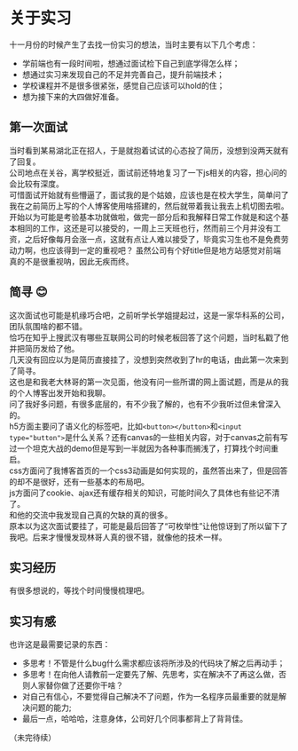 # 关于实习
十一月份的时候产生了去找一份实习的想法，当时主要有以下几个考虑：
- 学前端也有一段时间啦，想通过面试检下自己到底学得怎么样；
- 想通过实习来发现自己的不足并完善自己，提升前端技术；
- 学校课程并不是很多很紧张，感觉自己应该可以hold的住；
- 想为接下来的大四做好准备。

## 第一次面试
当时看到某易湖北正在招人，于是就抱着试试的心态投了简历，没想到没两天就有了回复。  
公司地点在关谷，离学校挺近，面试前还特地复习了一下js相关的内容，担心问的会比较有深度。  
可惜面试开始就有些懵逼了，面试我的是个姑娘，应该也是在校大学生，简单问了我在之前简历上写的个人博客使用啥搭建的，然后就带着我让我去上机切图去啦。  
开始以为可能是考验基本功就做啦，做完一部分后和我解释日常工作就是和这个基本相同的工作，这还是可以接受的，一周上三天班也行，然而前三个月并没有工资，之后好像每月会涨一点，这就有点让人难以接受了，毕竟实习生也不是免费劳动力啊，也应该得到一定的重视吧？
虽然公司有个好title但是地方站感觉对前端真的不是很重视呐，因此无疾而终。

## 简寻 :blush:
这次面试也可能是机缘巧合吧，之前听学长学姐提起过，这是一家华科系的公司，团队氛围啥的都不错。  
恰巧在知乎上搜武汉有哪些互联网公司的时候老板回答了这个问题，当时私戳了他并把简历发给了他。  
几天没有回应以为是简历直接挂了，没想到突然收到了hr的电话，由此第一次来到了简寻。  
这也是和我老大林哥的第一次见面，他没有问一些所谓的网上面试题，而是从的我的个人博客出发开始和我聊。  
问了我好多问题，有很多底层的，有不少我了解的，也有不少我听过但未曾深入的。  
h5方面主要问了语义化的标签吧，比如`<button></button>`和`<input type="button">`是什么关系？还有canvas的一些相关内容，对于canvas之前有写过一个坦克大战的demo但是写到一半就因为各种事而搁浅了，打算找个时间重启。  
css方面问了我博客首页的一个css3动画是如何实现的，虽然答出来了，但是回答的却不是很好，还有一些基本的布局吧。  
js方面问了cookie、ajax还有缓存相关的知识，可能时间久了具体也有些记不清了。  
和他的交流中我发现自己真的欠缺的真的很多。  
原本以为这次面试要挂了，可能是最后回答了“可枚举性”让他惊讶到了所以留下了我吧。后来才慢慢发现林哥人真的很不错，就像他的技术一样。

## 实习经历

有很多想说的，等找个时间慢慢梳理吧。

## 实习有感
也许这是最需要记录的东西：
- 多思考！不管是什么bug什么需求都应该将所涉及的代码块了解之后再动手；
- 多思考！在向他人请教前一定要先了解、先思考，实在解决不了再这么做，否则人家替你做了还要你干啥？
- 对自己有信心，不要觉得自己解决不了问题，作为一名程序员最重要的就是解决问题的能力;
- 最后一点，哈哈哈，注意身体，公司好几个同事都背上了背背佳。  

（未完待续）
